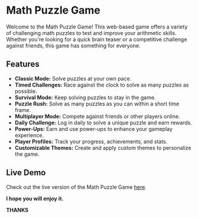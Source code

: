 # Math Puzzle Game

Welcome to the Math Puzzle Game! This web-based game offers a variety of challenging math puzzles to test and improve your arithmetic skills. Whether you're looking for a quick brain teaser or a competitive challenge against friends, this game has something for everyone.

## Features

- **Classic Mode:** Solve puzzles at your own pace.
- **Timed Challenges:** Race against the clock to solve as many puzzles as possible.
- **Survival Mode:** Keep solving puzzles to stay in the game.
- **Puzzle Rush:** Solve as many puzzles as you can within a short time frame.
- **Multiplayer Mode:** Compete against friends or other players online.
- **Daily Challenge:** Log in daily to solve a unique puzzle and earn rewards.
- **Power-Ups:** Earn and use power-ups to enhance your gameplay experience.
- **Player Profiles:** Track your progress, achievements, and stats.
- **Customizable Themes:** Create and apply custom themes to personalize the game.

## Live Demo

Check out the live version of the Math Puzzle Game [here](https://gulshankumar452007.github.io/maths-puzzle-game/).

**I hope you will enjoy it.**

**THANKS**

